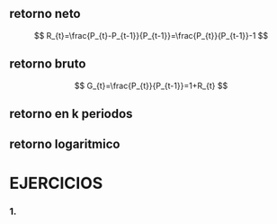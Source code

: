 ## retorno neto
$$
R_{t}=\frac{P_{t}-P_{t-1}}{P_{t-1}}=\frac{P_{t}}{P_{t-1}}-1
$$
## retorno bruto
$$
G_{t}=\frac{P_{t}}{P_{t-1}}=1+R_{t}
$$
## retorno en k periodos


## retorno logaritmico



# EJERCICIOS
### 1.
